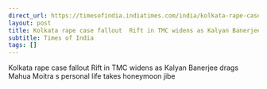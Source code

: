 ```yaml
---
direct_url: https://timesofindia.indiatimes.com/india/kolkata-rape-case-fallout-rift-in-tmc-widens-as-kalyan-banerjee-drags-mahua-moitras-personal-life-takes-honeymoon-jibe/articleshow/122140700.cms
layout: post
title: Kolkata rape case fallout  Rift in TMC widens as Kalyan Banerjee drags Mahua Moitra s personal life  takes  honeymoon  jibe
subtitle: Times of India
tags: []
---
```


Kolkata rape case fallout  Rift in TMC widens as Kalyan Banerjee drags Mahua Moitra s personal life  takes  honeymoon  jibe
